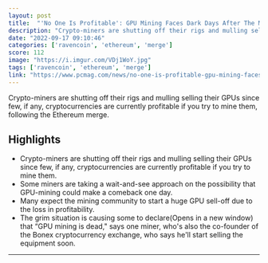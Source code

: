 ```yaml
---
layout: post
title:  "'No One Is Profitable': GPU Mining Faces Dark Days After The Merge"
description: "Crypto-miners are shutting off their rigs and mulling selling their GPUs since few, if any, cryptocurrencies are currently profitable if you try to mine them, following the Ethereum merge."
date: "2022-09-17 09:10:46"
categories: ['ravencoin', 'ethereum', 'merge']
score: 112
image: "https://i.imgur.com/VDj1WoY.jpg"
tags: ['ravencoin', 'ethereum', 'merge']
link: "https://www.pcmag.com/news/no-one-is-profitable-gpu-mining-faces-dark-days-after-ethereum-merge"
---
```


Crypto-miners are shutting off their rigs and mulling selling their GPUs since few, if any, cryptocurrencies are currently profitable if you try to mine them, following the Ethereum merge.

## Highlights

- Crypto-miners are shutting off their rigs and mulling selling their GPUs since few, if any, cryptocurrencies are currently profitable if you try to mine them.
- Some miners are taking a wait-and-see approach on the possibility that GPU-mining could make a comeback one day.
- Many expect the mining community to start a huge GPU sell-off due to the loss in profitability.
- The grim situation is causing some to declare(Opens in a new window) that “GPU mining is dead," says one miner, who's also the co-founder of the Bonex cryptocurrency exchange, who says he'll start selling the equipment soon.

---
